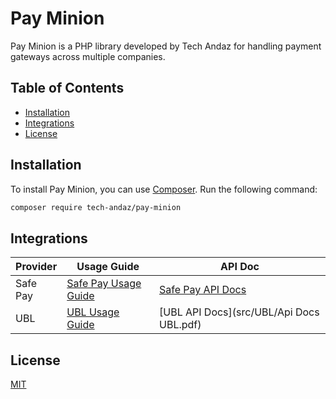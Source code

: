 # Pay Minion

Pay Minion is a PHP library developed by Tech Andaz for handling payment gateways across multiple companies.

## Table of Contents

- [Installation](#installation)
- [Integrations](#integrations)
- [License](#license)

## Installation

To install Pay Minion, you can use [Composer](https://getcomposer.org/). Run the following command:

```bash
composer require tech-andaz/pay-minion
```

## Integrations

| Provider | Usage Guide | API Doc |
| -------- | ------- | ------- |
|Safe Pay|[Safe Pay Usage Guide](src/SafePay/Usage%20Guide%20SafePay.md)| [Safe Pay API Docs](src/SafePay/API%20Document%20-%20SafePay.pdf)|
|UBL|[UBL Usage Guide](src/UBL/Usage%20Guide%20UBL.md)| [UBL API Docs](src/UBL/Api Docs UBL.pdf)|

## License

[MIT](https://choosealicense.com/licenses/mit/)

